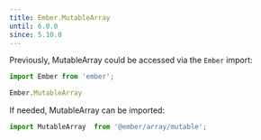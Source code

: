 ```yaml
---
title: Ember.MutableArray
until: 6.0.0
since: 5.10.0
---
```



Previously, MutableArray could be accessed via the `Ember` import:
```js
import Ember from 'ember';

Ember.MutableArray
```

 If needed, MutableArray can be imported:
```js
import MutableArray  from '@ember/array/mutable';
```
